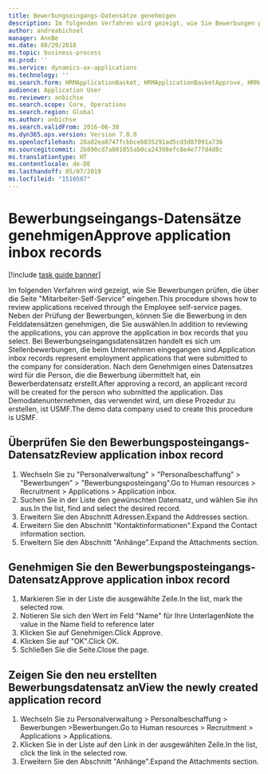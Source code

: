 ```yaml
---
title: Bewerbungseingangs-Datensätze genehmigen
description: Im folgenden Verfahren wird gezeigt, wie Sie Bewerbungen prüfen, die über die Seite "Mitarbeiter-Self-Service" eingehen.
author: andreabichsel
manager: AnnBe
ms.date: 08/29/2018
ms.topic: business-process
ms.prod: ''
ms.service: dynamics-ax-applications
ms.technology: ''
ms.search.form: HRMApplicationBasket, HRMApplicationBasketApprove, HRMApplication
audience: Application User
ms.reviewer: anbichse
ms.search.scope: Core, Operations
ms.search.region: Global
ms.author: anbichse
ms.search.validFrom: 2016-06-30
ms.dyn365.ops.version: Version 7.0.0
ms.openlocfilehash: 28a82ea8747fcbbceb835291ad5cd3d87091a736
ms.sourcegitcommit: 2b890cd7a801055ab0ca24398efc8e4e777d4d8c
ms.translationtype: HT
ms.contentlocale: de-DE
ms.lasthandoff: 05/07/2019
ms.locfileid: "1510587"
---
```

# <a name="approve-application-inbox-records"></a><span data-ttu-id="f7ba5-103">Bewerbungseingangs-Datensätze genehmigen</span><span class="sxs-lookup"><span data-stu-id="f7ba5-103">Approve application inbox records</span></span>

[!include [task guide banner](../../includes/task-guide-banner.md)]

<span data-ttu-id="f7ba5-104">Im folgenden Verfahren wird gezeigt, wie Sie Bewerbungen prüfen, die über die Seite "Mitarbeiter-Self-Service" eingehen.</span><span class="sxs-lookup"><span data-stu-id="f7ba5-104">This procedure shows how to review applications received through the Employee self-service pages.</span></span> <span data-ttu-id="f7ba5-105">Neben der Prüfung der Bewerbungen, können Sie die Bewerbung in den Felddatensätzen genehmigen, die Sie auswählen.</span><span class="sxs-lookup"><span data-stu-id="f7ba5-105">In addition to reviewing the applications, you can approve the application in box records that you select.</span></span> <span data-ttu-id="f7ba5-106">Bei Bewerbungseingangsdatensätzen handelt es sich um Stellenbewerbungen, die beim Unternehmen eingegangen sind.</span><span class="sxs-lookup"><span data-stu-id="f7ba5-106">Application inbox records represent employment applications that were submitted to the company for consideration.</span></span> <span data-ttu-id="f7ba5-107">Nach dem Genehmigen eines Datensatzes wird für die Person, die die Bewerbung übermittelt hat, ein Bewerberdatensatz erstellt.</span><span class="sxs-lookup"><span data-stu-id="f7ba5-107">After approving a record, an applicant record will be created for the person who submitted the application.</span></span> <span data-ttu-id="f7ba5-108">Das Demodatenunternehmen, das verwendet wird, um diese Prozedur zu erstellen, ist USMF.</span><span class="sxs-lookup"><span data-stu-id="f7ba5-108">The demo data company used to create this procedure is USMF.</span></span>


## <a name="review-application-inbox-record"></a><span data-ttu-id="f7ba5-109">Überprüfen Sie den Bewerbungsposteingangs-Datensatz</span><span class="sxs-lookup"><span data-stu-id="f7ba5-109">Review application inbox record</span></span>
1. <span data-ttu-id="f7ba5-110">Wechseln Sie zu "Personalverwaltung" > "Personalbeschaffung" > "Bewerbungen" > "Bewerbungsposteingang".</span><span class="sxs-lookup"><span data-stu-id="f7ba5-110">Go to Human resources > Recruitment > Applications > Application inbox.</span></span>
2. <span data-ttu-id="f7ba5-111">Suchen Sie in der Liste den gewünschten Datensatz, und wählen Sie ihn aus.</span><span class="sxs-lookup"><span data-stu-id="f7ba5-111">In the list, find and select the desired record.</span></span>
3. <span data-ttu-id="f7ba5-112">Erweitern Sie den Abschnitt Adressen.</span><span class="sxs-lookup"><span data-stu-id="f7ba5-112">Expand the Addresses section.</span></span>
4. <span data-ttu-id="f7ba5-113">Erweitern Sie den Abschnitt "Kontaktinformationen".</span><span class="sxs-lookup"><span data-stu-id="f7ba5-113">Expand the Contact information section.</span></span>
5. <span data-ttu-id="f7ba5-114">Erweitern Sie den Abschnitt "Anhänge".</span><span class="sxs-lookup"><span data-stu-id="f7ba5-114">Expand the Attachments section.</span></span>

## <a name="approve-application-inbox-record"></a><span data-ttu-id="f7ba5-115">Genehmigen Sie den Bewerbungsposteingangs-Datensatz</span><span class="sxs-lookup"><span data-stu-id="f7ba5-115">Approve application inbox record</span></span>
1. <span data-ttu-id="f7ba5-116">Markieren Sie in der Liste die ausgewählte Zeile.</span><span class="sxs-lookup"><span data-stu-id="f7ba5-116">In the list, mark the selected row.</span></span>
2. <span data-ttu-id="f7ba5-117">Notieren Sie sich den Wert im Feld "Name" für Ihre Unterlagen</span><span class="sxs-lookup"><span data-stu-id="f7ba5-117">Note the value in the Name field to reference later</span></span>
3. <span data-ttu-id="f7ba5-118">Klicken Sie auf Genehmigen.</span><span class="sxs-lookup"><span data-stu-id="f7ba5-118">Click Approve.</span></span>
4. <span data-ttu-id="f7ba5-119">Klicken Sie auf "OK".</span><span class="sxs-lookup"><span data-stu-id="f7ba5-119">Click OK.</span></span>
5. <span data-ttu-id="f7ba5-120">Schließen Sie die Seite.</span><span class="sxs-lookup"><span data-stu-id="f7ba5-120">Close the page.</span></span>

## <a name="view-the-newly-created-application-record"></a><span data-ttu-id="f7ba5-121">Zeigen Sie den neu erstellten Bewerbungsdatensatz an</span><span class="sxs-lookup"><span data-stu-id="f7ba5-121">View the newly created application record</span></span>
1. <span data-ttu-id="f7ba5-122">Wechseln Sie zu Personalverwaltung > Personalbeschaffung > Bewerbungen >Bewerbungen.</span><span class="sxs-lookup"><span data-stu-id="f7ba5-122">Go to Human resources > Recruitment > Applications > Applications.</span></span>
2. <span data-ttu-id="f7ba5-123">Klicken Sie in der Liste auf den Link in der ausgewählten Zeile.</span><span class="sxs-lookup"><span data-stu-id="f7ba5-123">In the list, click the link in the selected row.</span></span>
3. <span data-ttu-id="f7ba5-124">Erweitern Sie den Abschnitt "Anhänge".</span><span class="sxs-lookup"><span data-stu-id="f7ba5-124">Expand the Attachments section.</span></span>

